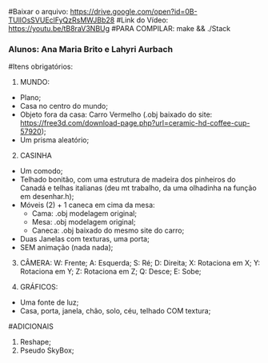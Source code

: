 #Baixar o arquivo: https://drive.google.com/open?id=0B-TUllOsSVUEclFyQzRsMWJBb28
#Link do Vídeo: https://youtu.be/tB8raV3NBUg
#PARA COMPILAR: make && ./Stack

### Alunos: Ana Maria Brito e Lahyri Aurbach

#Itens obrigatórios: 

1. MUNDO:
* Plano;
* Casa no centro do mundo;
* Objeto fora da casa: Carro Vermelho (.obj baixado do site:  https://free3d.com/download-page.php?url=ceramic-hd-coffee-cup-57920);
* Um prisma aleatório;

2. CASINHA
* Um comodo;
* Telhado bonitão, com uma estrutura de madeira dos pinheiros do Canadá e telhas italianas (deu mt trabalho, da uma olhadinha na função em desenhar.h);
* Móveis (2) + 1 caneca em cima da mesa: 
	- Cama: .obj modelagem original;
	- Mesa: .obj modelagem original;
	- Caneca: .obj baixado do mesmo site do carro;
* Duas Janelas com texturas, uma porta;
* SEM animação (nada nada);

3. CÂMERA:
	W: Frente;
	A: Esquerda;
	S: Ré;
	D: Direita;
	X: Rotaciona em X;
	Y: Rotaciona em Y;
	Z: Rotaciona em Z;
	Q: Desce;
	E: Sobe;

4. GRÁFICOS:
* Uma fonte de luz;
* Casa, porta, janela, chão, solo, céu, telhado COM textura;

#ADICIONAIS

1. Reshape;
2. Pseudo SkyBox;
